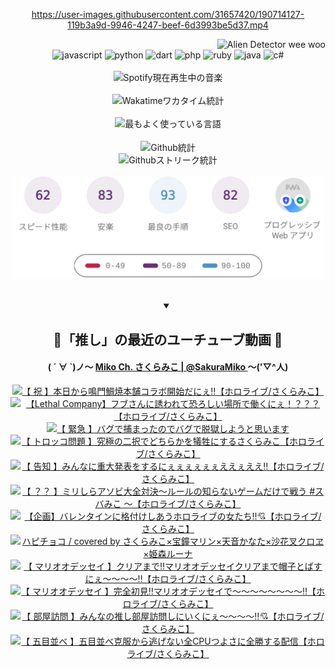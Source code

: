<!-- START: HERO IMAGE GIF ////////// ////////// ////////// -->
<!-- <img src="@/../assets/img/gaming/ghost-of-tsushima.gif" width="100%"  alt="nellyXinwei's Hero Gif Image"/> -->
<!-- END: HERO IMAGE GIF ////////// ////////// ////////// -->

<div align="center" >  
  
<!-- START:ワンピース 第1015話「ルフィはRED ROCを使う」 -->
<https://user-images.githubusercontent.com/31657420/190714127-119b3a9d-9946-4247-beef-6d3993be5d37.mp4>
<!-- END:ワンピース 第1015話「ルフィはRED ROCを使う」 -->

<!-- START:VISITOR COUNTER -->
<div width="100%" align="right">
<img src="https://komarev.com/ghpvc/?username=nellyXinwei&label=🛸&color=grey&style=for-the-badge&labelcolor=ffffff" alt="Alien Detector wee woo"/>
</div>
<!-- END:VISITOR COUNTER -->

<!-- START: PROGRAMMING LANGUAGES -->
<!-- 色彩 Color Scheme:
#961E3A, #8A0D42, #5A0640, #4F265E, #2B355A, #3E759B, #CC4246,
#BB2649, #AD1052, #700750, #633075, #364270, #4E92C2, #FF5357
Sauce: https://www.webcreatorbox.com/inspiration/pantone-2023
-->

<img src="https://img.shields.io/badge/javascript%20-%23BB2649.svg?&style=for-the-badge&logo=javascript&logoColor=white&labelColor=961E3A" alt="javascript"/>
<img src="https://img.shields.io/badge/python%20-%23AD1052.svg?&style=for-the-badge&logo=python&logoColor=white&labelColor=8A0D42" alt="python" />
<img src="https://img.shields.io/badge/dart%20-%23700750.svg?&style=for-the-badge&logo=dart&logoColor=white&labelColor=5A0640" alt="dart"/>
<img src="https://img.shields.io/badge/php%20-%23633075.svg?&style=for-the-badge&logo=php&logoColor=white&labelColor=4F265E" alt="php"/>
<img src="https://img.shields.io/badge/ruby%20-%23364270.svg?&style=for-the-badge&logo=ruby&logoColor=white&labelColor=2B355A" alt="ruby"/>
<img src="https://img.shields.io/badge/java%20-%234E92C2.svg?&style=for-the-badge&logo=openjdk&logoColor=white&labelColor=3E759B" alt="java"/>
<img src="https://img.shields.io/badge/c%23-%23FF5357.svg?style=for-the-badge&logo=c-sharp&logoColor=white&labelColor=CC4246" alt="c#"/>  
<!-- END: PROGRAMMING LANGUAGES -->

<br>
<br>

<!-- START: MUSIC STATUS -->
  <!-- <a href="https://newojima-gsrs-20220114.vercel.app/api/now-playing?open">
    <img src="https://newojima-gsrs-20220114.vercel.app/api/now-playing" alt="Spotify現在再生中の音楽">
  </a> -->
  <img src="https://newojima-grss-20230114.vercel.app/api/spotify?border_color=transparent" alt="Spotify現在再生中の音楽" width="280px">
<!-- END: MUSIC STATUS -->

<br>
<br>

<!-- START: GITHUB STATUS -->
<!-- 色彩 Color Scheme:  #BB2649, #AD1052, #700750, #633075 -->
<img align="center" src="https://newojima-grs-20230109.vercel.app/api/wakatime?username=newojima&layout=compact&langs_count=10&locale=ja&hide_title=false&title_color=fff&hide_border=true&text_color=fff&bg_color=BB2649,BB2649,633075,633075&hide=other,css,html,bash,xml,git%20config,makefile,properties,yaml,markdown,text,json,jsx" alt="Wakatimeワカタイム統計" width="500px"/>

<br>
<br>

<!-- 色彩 Color Scheme:  #633075, #364270, #4E92C2 -->
  <img align="center" src="https://newojima-grs-20230109.vercel.app/api/top-langs?username=newojima&layout=compact&text_color=fff&icon_color=fff&hide_border=true&&locale=ja&hide_title=false&title_color=fff&include_all_commits=true&card_width=445&langs_count=11&hide=c%23,powershell,shaderlab,hlsl,makefile,jupyter%20notebook,python,html,css,shell,batchfile,less,liquid,hack,scss&bg_color=4F265E,633075,4E92C2" alt="最もよく使っている言語" width="500px"/>

<br>
<br>

<!-- 色彩 Color Scheme:  #4E92C2, #FF5357 -->
  <img align="center" src="https://newojima-grs-20230109.vercel.app/api?username=newojima&rank_icon=github&show_icons=true&&locale=ja&title_color=fff&text_color=fff&icon_color=fff&hide_border=true&hide_title=false&count_private=true&include_all_commits=true&card_width=495&disable_animations=true&bg_color=4E92C2,4E92C2,FF5357" alt="Github統計" width="500px"/>

<br>

<img align="center" src="https://streak-stats.demolab.com?user=newojima&theme=dark&hide_border=true&locale=ja&ring=BB2649&stroke=222222&background=151515&sideLabels=BB2649&currStreakLabel=ffffff&border=BB2649&fire=FF5357&currStreakNum=ffffff&sideNums=FF5357&dates=ffffff" alt="Githubストリーク統計" width="500px"/>

<br>
<br>

  <img align="center" width="500px" src="@/../assets/img/page-insights.svg" alt="Githubページの洞察"/>
  
</div>
<!-- END: GITHUB STATUS -->

<br>
<br>

<div align="center">
<details open>
  <summary>

  </summary>

  <h2 align="center">🌸「推し」の最近のユーチューブ動画 🌸</h2>
  <h4>
  ( ´ ∀ `)ノ～ 
  <a href="https://www.youtube.com/@SakuraMiko">Miko Ch. さくらみこ | @SakuraMiko
  </a>
   ～('▽^人)
  </h4>

  <!-- BEGIN YOUTUBE-CARDS -->
<a href="https://www.youtube.com/watch?v=wWbemDkvpSk"><img src="https://ytcards.demolab.com/?id=wWbemDkvpSk&title=%E3%80%90+%E7%A5%9D+%E3%80%91%E6%9C%AC%E6%97%A5%E3%81%8B%E3%82%89%E9%B3%B4%E9%96%80%E9%AF%9B%E7%84%BC%E6%9C%AC%E8%88%97%E3%82%B3%E3%83%A9%E3%83%9C%E9%96%8B%E5%A7%8B%E3%81%A0%E3%81%AB%E3%81%87%E2%80%BC%E3%80%90%E3%83%9B%E3%83%AD%E3%83%A9%E3%82%A4%E3%83%96%2F%E3%81%95%E3%81%8F%E3%82%89%E3%81%BF%E3%81%93%E3%80%91&lang=ja&timestamp=1708525040&background_color=%230d1117&title_color=%23ffffff&stats_color=%23dedede&max_title_lines=1&width=187&border_radius=5&duration=0" alt="【 祝 】本日から鳴門鯛焼本舗コラボ開始だにぇ‼【ホロライブ/さくらみこ】" title="【 祝 】本日から鳴門鯛焼本舗コラボ開始だにぇ‼【ホロライブ/さくらみこ】"></a>
<a href="https://www.youtube.com/watch?v=es5jTo86Cho"><img src="https://ytcards.demolab.com/?id=es5jTo86Cho&title=%E3%80%90Lethal+Company%E3%80%91%E3%83%95%E3%83%96%E3%81%95%E3%82%93%E3%81%AB%E8%AA%98%E3%82%8F%E3%82%8C%E3%81%A6%E6%81%90%E3%82%8D%E3%81%97%E3%81%84%E5%A0%B4%E6%89%80%E3%81%A7%E5%83%8D%E3%81%8F%E3%81%AB%E3%81%87%EF%BC%81%EF%BC%9F%EF%BC%9F%EF%BC%9F%E3%80%90%E3%83%9B%E3%83%AD%E3%83%A9%E3%82%A4%E3%83%96%2F%E3%81%95%E3%81%8F%E3%82%89%E3%81%BF%E3%81%93%E3%80%91&lang=ja&timestamp=1708523540&background_color=%230d1117&title_color=%23ffffff&stats_color=%23dedede&max_title_lines=1&width=187&border_radius=5&duration=6225" alt="【Lethal Company】フブさんに誘われて恐ろしい場所で働くにぇ！？？？【ホロライブ/さくらみこ】" title="【Lethal Company】フブさんに誘われて恐ろしい場所で働くにぇ！？？？【ホロライブ/さくらみこ】"></a>
<a href="https://www.youtube.com/watch?v=LCJZtNEbvSA"><img src="https://ytcards.demolab.com/?id=LCJZtNEbvSA&title=%E3%80%90+%E7%B7%8A%E6%80%A5+%E3%80%91%E3%83%90%E3%82%B0%E3%81%A7%E6%8D%95%E3%81%BE%E3%81%A3%E3%81%9F%E3%81%AE%E3%81%A7%E3%83%90%E3%82%B0%E3%81%A7%E8%84%B1%E7%8D%84%E3%81%97%E3%82%88%E3%81%86%E3%81%A8%E6%80%9D%E3%81%84%E3%81%BE%E3%81%99&lang=ja&timestamp=1708351441&background_color=%230d1117&title_color=%23ffffff&stats_color=%23dedede&max_title_lines=1&width=187&border_radius=5&duration=6881" alt="【 緊急 】バグで捕まったのでバグで脱獄しようと思います" title="【 緊急 】バグで捕まったのでバグで脱獄しようと思います"></a>
<a href="https://www.youtube.com/watch?v=h_QGXABGaMs"><img src="https://ytcards.demolab.com/?id=h_QGXABGaMs&title=%E3%80%90+%E3%83%88%E3%83%AD%E3%83%83%E3%82%B3%E5%95%8F%E9%A1%8C+%E3%80%91%E7%A9%B6%E6%A5%B5%E3%81%AE%E4%BA%8C%E6%8A%9E%E3%81%A7%E3%81%A9%E3%81%A1%E3%82%89%E3%81%8B%E3%82%92%E7%8A%A0%E7%89%B2%E3%81%AB%E3%81%99%E3%82%8B%E3%81%95%E3%81%8F%E3%82%89%E3%81%BF%E3%81%93%E3%80%90%E3%83%9B%E3%83%AD%E3%83%A9%E3%82%A4%E3%83%96%2F%E3%81%95%E3%81%8F%E3%82%89%E3%81%BF%E3%81%93%E3%80%91&lang=ja&timestamp=1708265466&background_color=%230d1117&title_color=%23ffffff&stats_color=%23dedede&max_title_lines=1&width=187&border_radius=5&duration=7356" alt="【 トロッコ問題 】究極の二択でどちらかを犠牲にするさくらみこ【ホロライブ/さくらみこ】" title="【 トロッコ問題 】究極の二択でどちらかを犠牲にするさくらみこ【ホロライブ/さくらみこ】"></a>
<a href="https://www.youtube.com/watch?v=AiQHdwe2OYg"><img src="https://ytcards.demolab.com/?id=AiQHdwe2OYg&title=%E3%80%90+%E5%91%8A%E7%9F%A5+%E3%80%91%E3%81%BF%E3%82%93%E3%81%AA%E3%81%AB%E9%87%8D%E5%A4%A7%E7%99%BA%E8%A1%A8%E3%82%92%E3%81%99%E3%82%8B%E3%81%AB%E3%81%87%E3%81%87%E3%81%87%E3%81%87%E3%81%87%E3%81%87%E3%81%88%E3%81%88%E3%81%87%E3%81%88%E3%81%88%E2%80%BC%E3%80%90%E3%83%9B%E3%83%AD%E3%83%A9%E3%82%A4%E3%83%96%2F%E3%81%95%E3%81%8F%E3%82%89%E3%81%BF%E3%81%93%E3%80%91&lang=ja&timestamp=1708176834&background_color=%230d1117&title_color=%23ffffff&stats_color=%23dedede&max_title_lines=1&width=187&border_radius=5&duration=8579" alt="【 告知 】みんなに重大発表をするにぇぇぇぇぇぇええぇええ‼【ホロライブ/さくらみこ】" title="【 告知 】みんなに重大発表をするにぇぇぇぇぇぇええぇええ‼【ホロライブ/さくらみこ】"></a>
<a href="https://www.youtube.com/watch?v=bQWQ8wK-dBY"><img src="https://ytcards.demolab.com/?id=bQWQ8wK-dBY&title=%E3%80%90+%EF%BC%9F%EF%BC%9F+%E3%80%91%E3%83%9F%E3%83%AA%E3%81%97%E3%82%89%E3%82%A2%E3%82%BD%E3%83%93%E5%A4%A7%E5%85%A8%E5%AF%BE%E6%B1%BA%EF%BD%9E%E3%83%AB%E3%83%BC%E3%83%AB%E3%81%AE%E7%9F%A5%E3%82%89%E3%81%AA%E3%81%84%E3%82%B2%E3%83%BC%E3%83%A0%E3%81%A0%E3%81%91%E3%81%A7%E6%88%A6%E3%81%86+%23%E3%82%B9%E3%83%90%E3%81%BF%E3%81%93++++%EF%BD%9E%E3%80%90%E3%83%9B%E3%83%AD%E3%83%A9%E3%82%A4%E3%83%96%2F%E3%81%95%E3%81%8F%E3%82%89%E3%81%BF%E3%81%93%E3%80%91&lang=ja&timestamp=1708008912&background_color=%230d1117&title_color=%23ffffff&stats_color=%23dedede&max_title_lines=1&width=187&border_radius=5&duration=9555" alt="【 ？？ 】ミリしらアソビ大全対決～ルールの知らないゲームだけで戦う #スバみこ    ～【ホロライブ/さくらみこ】" title="【 ？？ 】ミリしらアソビ大全対決～ルールの知らないゲームだけで戦う #スバみこ    ～【ホロライブ/さくらみこ】"></a>
<a href="https://www.youtube.com/watch?v=exuYtaOaMqw"><img src="https://ytcards.demolab.com/?id=exuYtaOaMqw&title=%E3%80%90%E4%BC%81%E7%94%BB%E3%80%91%E3%83%90%E3%83%AC%E3%83%B3%E3%82%BF%E3%82%A4%E3%83%B3%E3%81%AB%E6%A0%BC%E4%BB%98%E3%81%91%E3%81%97%E3%81%82%E3%81%86%E3%83%9B%E3%83%AD%E3%83%A9%E3%82%A4%E3%83%96%E3%81%AE%E5%A5%B3%E3%81%9F%E3%81%A1%E2%80%BC%F0%9F%92%98%E3%80%90%E3%83%9B%E3%83%AD%E3%83%A9%E3%82%A4%E3%83%96%2F%E3%81%95%E3%81%8F%E3%82%89%E3%81%BF%E3%81%93%E3%80%91&lang=ja&timestamp=1707912684&background_color=%230d1117&title_color=%23ffffff&stats_color=%23dedede&max_title_lines=1&width=187&border_radius=5&duration=3611" alt="【企画】バレンタインに格付けしあうホロライブの女たち‼💘【ホロライブ/さくらみこ】" title="【企画】バレンタインに格付けしあうホロライブの女たち‼💘【ホロライブ/さくらみこ】"></a>
<a href="https://www.youtube.com/watch?v=BCt3E-FJFdA"><img src="https://ytcards.demolab.com/?id=BCt3E-FJFdA&title=%E3%83%8F%E3%83%94%E3%83%81%E3%83%A7%E3%82%B3+%2F+covered+by+%E3%81%95%E3%81%8F%E3%82%89%E3%81%BF%E3%81%93%C3%97%E5%AE%9D%E9%90%98%E3%83%9E%E3%83%AA%E3%83%B3%C3%97%E5%A4%A9%E9%9F%B3%E3%81%8B%E3%81%AA%E3%81%9F%C3%97%E6%B2%99%E8%8A%B1%E5%8F%89%E3%82%AF%E3%83%AD%E3%83%B1%C3%97%E5%A7%AB%E6%A3%AE%E3%83%AB%E3%83%BC%E3%83%8A&lang=ja&timestamp=1707912008&background_color=%230d1117&title_color=%23ffffff&stats_color=%23dedede&max_title_lines=1&width=187&border_radius=5&duration=241" alt="ハピチョコ / covered by さくらみこ×宝鐘マリン×天音かなた×沙花叉クロヱ×姫森ルーナ" title="ハピチョコ / covered by さくらみこ×宝鐘マリン×天音かなた×沙花叉クロヱ×姫森ルーナ"></a>
<a href="https://www.youtube.com/watch?v=kvj6S51L7_Y"><img src="https://ytcards.demolab.com/?id=kvj6S51L7_Y&title=%E3%80%90+%E3%83%9E%E3%83%AA%E3%82%AA%E3%82%AA%E3%83%87%E3%83%83%E3%82%BB%E3%82%A4+%E3%80%91%E3%82%AF%E3%83%AA%E3%82%A2%E3%81%BE%E3%81%A7%E2%80%BC%E3%83%9E%E3%83%AA%E3%82%AA%E3%82%AA%E3%83%87%E3%83%83%E3%82%BB%E3%82%A4%E3%82%AF%E3%83%AA%E3%82%A2%E3%81%BE%E3%81%A7%E5%B8%BD%E5%AD%90%E3%81%A8%E3%81%B0%E3%81%99%E3%81%AB%E3%81%87%EF%BD%9E%EF%BD%9E%EF%BD%9E%EF%BD%9E%E2%80%BC%E3%80%90%E3%83%9B%E3%83%AD%E3%83%A9%E3%82%A4%E3%83%96%2F%E3%81%95%E3%81%8F%E3%82%89%E3%81%BF%E3%81%93%E3%80%91&lang=ja&timestamp=1707850210&background_color=%230d1117&title_color=%23ffffff&stats_color=%23dedede&max_title_lines=1&width=187&border_radius=5&duration=23467" alt="【 マリオオデッセイ 】クリアまで‼マリオオデッセイクリアまで帽子とばすにぇ～～～～‼【ホロライブ/さくらみこ】" title="【 マリオオデッセイ 】クリアまで‼マリオオデッセイクリアまで帽子とばすにぇ～～～～‼【ホロライブ/さくらみこ】"></a>
<a href="https://www.youtube.com/watch?v=5joKCdrk_b8"><img src="https://ytcards.demolab.com/?id=5joKCdrk_b8&title=%E3%80%90+%E3%83%9E%E3%83%AA%E3%82%AA%E3%82%AA%E3%83%87%E3%83%83%E3%82%BB%E3%82%A4+%E3%80%91%E5%AE%8C%E5%85%A8%E5%88%9D%E8%A6%8B%E2%80%BC%E3%83%9E%E3%83%AA%E3%82%AA%E3%82%AA%E3%83%87%E3%83%83%E3%82%BB%E3%82%A4%E3%81%A7%EF%BD%9E%EF%BD%9E%EF%BD%9E%EF%BD%9E%EF%BD%9E%EF%BD%9E%EF%BD%9E%EF%BD%9E%E2%80%BC%E3%80%90%E3%83%9B%E3%83%AD%E3%83%A9%E3%82%A4%E3%83%96%2F%E3%81%95%E3%81%8F%E3%82%89%E3%81%BF%E3%81%93%E3%80%91&lang=ja&timestamp=1707754552&background_color=%230d1117&title_color=%23ffffff&stats_color=%23dedede&max_title_lines=1&width=187&border_radius=5&duration=14053" alt="【 マリオオデッセイ 】完全初見‼マリオオデッセイで～～～～～～～～‼【ホロライブ/さくらみこ】" title="【 マリオオデッセイ 】完全初見‼マリオオデッセイで～～～～～～～～‼【ホロライブ/さくらみこ】"></a>
<a href="https://www.youtube.com/watch?v=fBOlcGbBKMo"><img src="https://ytcards.demolab.com/?id=fBOlcGbBKMo&title=%E3%80%90+%E9%83%A8%E5%B1%8B%E8%A8%AA%E5%95%8F+%E3%80%91%E3%81%BF%E3%82%93%E3%81%AA%E3%81%AE%E6%8E%A8%E3%81%97%E9%83%A8%E5%B1%8B%E8%A8%AA%E5%95%8F%E3%81%97%E3%81%AB%E3%81%84%E3%81%8F%E3%81%AB%E3%81%87%EF%BD%9E%EF%BD%9E%EF%BD%9E%EF%BD%9E%E2%80%BC%F0%9F%92%98%E3%80%90%E3%83%9B%E3%83%AD%E3%83%A9%E3%82%A4%E3%83%96%2F%E3%81%95%E3%81%8F%E3%82%89%E3%81%BF%E3%81%93%E3%80%91&lang=ja&timestamp=1707660504&background_color=%230d1117&title_color=%23ffffff&stats_color=%23dedede&max_title_lines=1&width=187&border_radius=5&duration=7127" alt="【 部屋訪問 】みんなの推し部屋訪問しにいくにぇ～～～～‼💘【ホロライブ/さくらみこ】" title="【 部屋訪問 】みんなの推し部屋訪問しにいくにぇ～～～～‼💘【ホロライブ/さくらみこ】"></a>
<a href="https://www.youtube.com/watch?v=HNOTBFKo6y8"><img src="https://ytcards.demolab.com/?id=HNOTBFKo6y8&title=%E3%80%90+%E4%BA%94%E7%9B%AE%E4%B8%A6%E3%81%B9+%E3%80%91%E4%BA%94%E7%9B%AE%E4%B8%A6%E3%81%B9%E5%85%8B%E6%9C%8D%E3%81%8B%E3%82%89%E9%80%83%E3%81%92%E3%81%AA%E3%81%84%E5%85%A8CPU%E3%81%A4%E3%82%88%E3%81%95%E3%81%AB%E5%85%A8%E5%8B%9D%E3%81%99%E3%82%8B%E9%85%8D%E4%BF%A1%E3%80%90%E3%83%9B%E3%83%AD%E3%83%A9%E3%82%A4%E3%83%96%2F%E3%81%95%E3%81%8F%E3%82%89%E3%81%BF%E3%81%93%E3%80%91&lang=ja&timestamp=1707577976&background_color=%230d1117&title_color=%23ffffff&stats_color=%23dedede&max_title_lines=1&width=187&border_radius=5&duration=14339" alt="【 五目並べ 】五目並べ克服から逃げない全CPUつよさに全勝する配信【ホロライブ/さくらみこ】" title="【 五目並べ 】五目並べ克服から逃げない全CPUつよさに全勝する配信【ホロライブ/さくらみこ】"></a>
<!-- END YOUTUBE-CARDS -->

</div>
  
</details>
